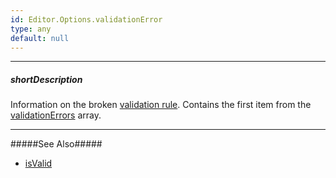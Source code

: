 ```yaml
---
id: Editor.Options.validationError
type: any
default: null
---
```

---
##### shortDescription
Information on the broken [validation rule](/api-reference/10%20UI%20Components/dxValidator/8%20Validation%20Rules '/Documentation/ApiReference/UI_Components/dxValidator/Validation_Rules/'). Contains the first item from the [validationErrors](/api-reference/10%20UI%20Components/Editor/1%20Configuration/validationErrors.md '{basewidgetpath}/Configuration/#validationErrors') array.

---

#####See Also#####
- [isValid](/api-reference/10%20UI%20Components/Editor/1%20Configuration/isValid.md '{basewidgetpath}/Configuration/#isValid')
